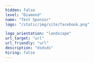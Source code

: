 ```yaml
---
hidden: false
level: "Diamond"
name: "Test Sponsor"
logo: "/static/img/site/facebook.png"

logo_orientation: "landscape"
url_target: "url"
url_friendly: "url"
description: "dsdsds"
hiring: false
---
```

